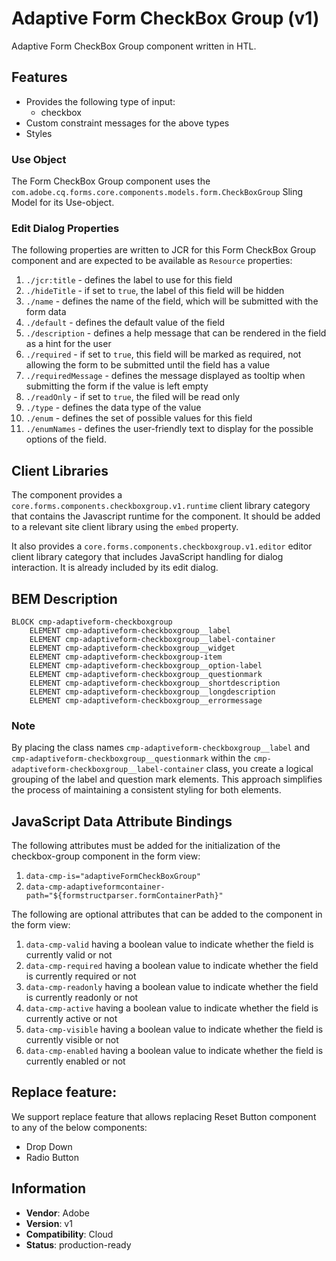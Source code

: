 <!--
Copyright 2022 Adobe

Licensed under the Apache License, Version 2.0 (the "License");
you may not use this file except in compliance with the License.
You may obtain a copy of the License at

    http://www.apache.org/licenses/LICENSE-2.0

Unless required by applicable law or agreed to in writing, software
distributed under the License is distributed on an "AS IS" BASIS,
WITHOUT WARRANTIES OR CONDITIONS OF ANY KIND, either express or implied.
See the License for the specific language governing permissions and
limitations under the License.
-->
Adaptive Form CheckBox Group (v1)
====
Adaptive Form CheckBox Group component written in HTL.

## Features

* Provides the following type of input:
  * checkbox
* Custom constraint messages for the above types
* Styles

### Use Object
The Form CheckBox Group component uses the `com.adobe.cq.forms.core.components.models.form.CheckBoxGroup` Sling Model for its Use-object.

### Edit Dialog Properties
The following properties are written to JCR for this Form CheckBox Group component and are expected to be available as `Resource` properties:

1. `./jcr:title` - defines the label to use for this field
2. `./hideTitle` - if set to `true`, the label of this field will be hidden
3. `./name` - defines the name of the field, which will be submitted with the form data
4. `./default` - defines the default value of the field
5. `./description` - defines a help message that can be rendered in the field as a hint for the user
6. `./required` - if set to `true`, this field will be marked as required, not allowing the form to be submitted until the field has a value
7. `./requiredMessage` - defines the message displayed as tooltip when submitting the form if the value is left empty
8. `./readOnly` - if set to `true`, the filed will be read only
9. `./type` - defines the data type of the value
9. `./enum` - defines the set of possible values for this field
10. `./enumNames` - defines the user-friendly text to display for the possible options of the field.

## Client Libraries
The component provides a `core.forms.components.checkboxgroup.v1.runtime` client library category that contains the Javascript runtime for the component. 
It should be added to a relevant site client library using the `embed` property.

It also provides a `core.forms.components.checkboxgroup.v1.editor` editor client library category that includes
JavaScript handling for dialog interaction. It is already included by its edit dialog.

## BEM Description
```
BLOCK cmp-adaptiveform-checkboxgroup
    ELEMENT cmp-adaptiveform-checkboxgroup__label
    ELEMENT cmp-adaptiveform-checkboxgroup__label-container
    ELEMENT cmp-adaptiveform-checkboxgroup__widget
    ELEMENT cmp-adaptiveform-checkboxgroup-item
    ELEMENT cmp-adaptiveform-checkboxgroup__option-label
    ELEMENT cmp-adaptiveform-checkboxgroup__questionmark
    ELEMENT cmp-adaptiveform-checkboxgroup__shortdescription
    ELEMENT cmp-adaptiveform-checkboxgroup__longdescription
    ELEMENT cmp-adaptiveform-checkboxgroup__errormessage
```

### Note
By placing the class names `cmp-adaptiveform-checkboxgroup__label` and `cmp-adaptiveform-checkboxgroup__questionmark` within the `cmp-adaptiveform-checkboxgroup__label-container` class, you create a logical grouping of the label and question mark elements. This approach simplifies the process of maintaining a consistent styling for both elements.

## JavaScript Data Attribute Bindings

The following attributes must be added for the initialization of the checkbox-group component in the form view:  
 1. `data-cmp-is="adaptiveFormCheckBoxGroup"`
 2. `data-cmp-adaptiveformcontainer-path="${formstructparser.formContainerPath}"`


The following are optional attributes that can be added to the component in the form view:
1. `data-cmp-valid` having a boolean value to indicate whether the field is currently valid or not
2. `data-cmp-required` having a boolean value to indicate whether the field is currently required or not
3. `data-cmp-readonly` having a boolean value to indicate whether the field is currently readonly or not
4. `data-cmp-active` having a boolean value to indicate whether the field is currently active or not 
5. `data-cmp-visible` having a boolean value to indicate whether the field is currently visible or not
6. `data-cmp-enabled` having a boolean value to indicate whether the field is currently enabled or not

## Replace feature:
We support replace feature that allows replacing Reset Button component to any of the below components:

* Drop Down
* Radio Button
 
## Information
* **Vendor**: Adobe
* **Version**: v1
* **Compatibility**: Cloud
* **Status**: production-ready



